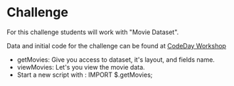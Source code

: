 # Challenge

For this challenge students will work with "Movie Dataset".

Data and initial code for the challenge can be found at [CodeDay Workshop](https://ide.hpccsystems.com/workspaces/share/2d39925a-2abc-407d-a849-2b39c39bb1ad)
- getMovies: Give you access to dataset, it's layout, and fields name.
- viewMovies: Let's you view the movie data.
 - Start a new script with : IMPORT $.getMovies;


